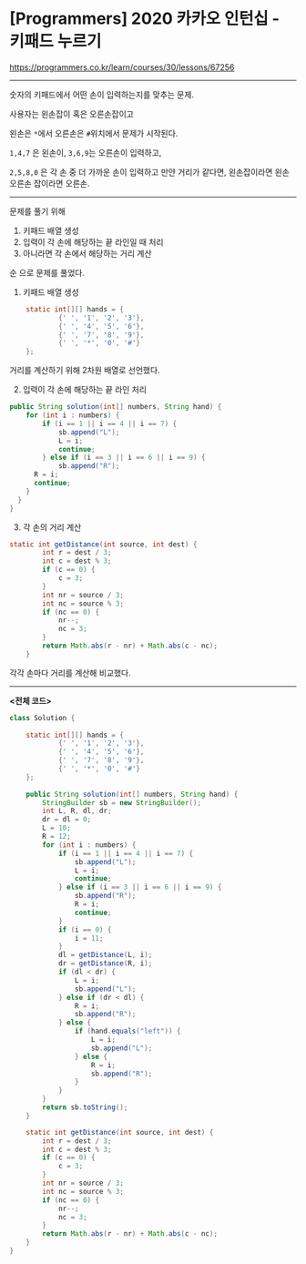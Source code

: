 # [Programmers] 2020 카카오 인턴십 - 키패드 누르기

https://programmers.co.kr/learn/courses/30/lessons/67256

---

숫자의 키패드에서 어떤 손이 입력하는지를 맞추는 문제.

사용자는 왼손잡이 혹은 오른손잡이고

왼손은 `*`에서 오른손은 `#`위치에서 문제가 시작된다.

`1,4,7` 은 왼손이, `3,6,9`는 오른손이 입력하고, 

`2,5,8,0` 은 각 손 중 더 가까운 손이 입력하고 만얀 거리가 같다면, 왼손잡이라면 왼손 오른손 잡이라면 오른손.

---

문제를 풀기 위해

1. 키패드 배열 생성
2. 입력이 각 손에 해당하는 끝 라인일 때 처리
3. 아니라면 각 손에서 해당하는 거리 계산

순 으로 문제를 풀었다.

1. 키패드 배열 생성

```java
    static int[][] hands = {
            {' ', '1', '2', '3'},
            {' ', '4', '5', '6'},
            {' ', '7', '8', '9'},
            {' ', '*', '0', '#'}
    };
```

거리를 계산하기 위해 2차원 배열로 선언했다.

2. 입력이 각 손에 해당하는 끝 라인 처리

```java
public String solution(int[] numbers, String hand) {
	for (int i : numbers) {
		if (i == 1 || i == 4 || i == 7) {
			sb.append("L");
			L = i;
			continue;
		} else if (i == 3 || i == 6 || i == 9) {
			sb.append("R");
      R = i;
      continue;
    }
  }
}
```

3. 각 손의 거리 계산

```java
static int getDistance(int source, int dest) {
        int r = dest / 3;
        int c = dest % 3;
        if (c == 0) {
            c = 3;
        }
        int nr = source / 3;
        int nc = source % 3;
        if (nc == 0) {
            nr--;
            nc = 3;
        }
        return Math.abs(r - nr) + Math.abs(c - nc);
    }
```

각각 손마다 거리를 계산해 비교했다.

---

**<전체 코드>**

```java
class Solution {
    
    static int[][] hands = {
            {' ', '1', '2', '3'},
            {' ', '4', '5', '6'},
            {' ', '7', '8', '9'},
            {' ', '*', '0', '#'}
    };
    
    public String solution(int[] numbers, String hand) {
        StringBuilder sb = new StringBuilder();
        int L, R, dl, dr;
        dr = dl = 0;
        L = 10;
        R = 12;
        for (int i : numbers) {
            if (i == 1 || i == 4 || i == 7) {
                sb.append("L");
                L = i;
                continue;
            } else if (i == 3 || i == 6 || i == 9) {
                sb.append("R");
                R = i;
                continue;
            }
            if (i == 0) {
                i = 11;
            }
            dl = getDistance(L, i);
            dr = getDistance(R, i);
            if (dl < dr) {
                L = i;
                sb.append("L");
            } else if (dr < dl) {
                R = i;
                sb.append("R");
            } else {
                if (hand.equals("left")) {
                    L = i;
                    sb.append("L");
                } else {
                    R = i;
                    sb.append("R");
                }
            }
        }
        return sb.toString();
    }

    static int getDistance(int source, int dest) {
        int r = dest / 3;
        int c = dest % 3;
        if (c == 0) {
            c = 3;
        }
        int nr = source / 3;
        int nc = source % 3;
        if (nc == 0) {
            nr--;
            nc = 3;
        }
        return Math.abs(r - nr) + Math.abs(c - nc);
    }
}
```


